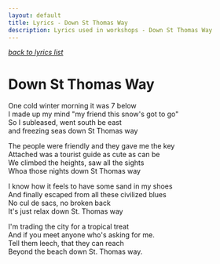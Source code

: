 ```yaml
---
layout: default
title: Lyrics - Down St Thomas Way
description: Lyrics used in workshops - Down St Thomas Way
---
```


[*back to lyrics list*](/lyrics)

# Down St Thomas Way
One cold winter morning it was 7 below  
I made up my mind "my friend this snow's got to go"  
So I subleased, went south be east  
and freezing seas down St Thomas way  

The people were friendly and they gave me the key  
Attached was a tourist guide as cute as can be  
We climbed the heights, saw all the sights  
Whoa those nights down St Thomas way  

I know how it feels to have some sand in my shoes  
And finally escaped from all these civilized blues  
No cul de sacs, no broken back  
It's just relax down St. Thomas way  

I'm trading the city for a tropical treat  
And if you meet anyone who's asking for me.  
Tell them leech, that they can reach  
Beyond the beach down St. Thomas way.  
